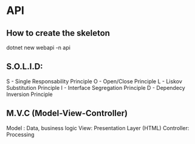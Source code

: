 # API

## How to create the skeleton
dotnet new webapi -n api

## S.O.L.I.D:

S - Single Responsability Principle
O - Open/Close Principle
L - Liskov Substitution Principle
I - Interface Segregation Principle
D - Dependecy Inversion Principle

## M.V.C (Model-View-Controller)

Model : Data, business logic
View: Presentation Layer (HTML)
Controller: Processing
